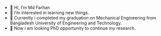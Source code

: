 - 👋 Hi, I’m Md Farhan
- 👀 I’m interested in learning new things.
- 🌱 Currently i completed my graduation on Mechanical Engineering from Bangladesh University of Engineering and Technology.
- 💞️ Now i am looking PhD opportunity to continue my research.

<!---
mdfarhanfaiyaz/mdfarhanfaiyaz is a ✨ special ✨ repository because its `README.md` (this file) appears on your GitHub profile.
You can click the Preview link to take a look at your changes.
--->
